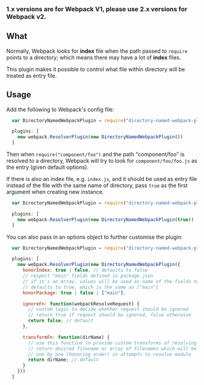 ### 1.x versions are for Webpack V1, please use 2.x versions for Webpack v2.

## What
Normally, Webpack looks for **index** file when the path passed to `require` points to a directory; which means there may have a lot of **index** files.

This plugin makes it possible to control what file within directory will be treated as entry file.

## Usage

Add the following to Webpack's config file:

```javascript
  var DirectoryNamedWebpackPlugin = require("directory-named-webpack-plugin");

  plugins: [
    new webpack.ResolverPlugin(new DirectoryNamedWebpackPlugin())
  ]

```

Then when `require("component/foo")` and the path "component/foo" is resolved to a directory, Webpack will try to look for `component/foo/foo.js` as the entry (given default options).

If there is also an index file, e.g. `index.js`, and it should be used as entry file instead of the file with the same name of directory, pass `true` as the first argument when creating new instance.

```javascript
  var DirectoryNamedWebpackPlugin = require("directory-named-webpack-plugin");

  plugins: [
    new webpack.ResolverPlugin(new DirectoryNamedWebpackPlugin(true))
  ]
```

You can also pass in an options object to further customise the plugin:
```javascript
  var DirectoryNamedWebpackPlugin = require("directory-named-webpack-plugin");

  plugins: [
    new webpack.ResolverPlugin(new DirectoryNamedWebpackPlugin({
      honorIndex: true | false, // defaults to false
      // respect "main" fields defined in package.json
      // if it's an Array, values will be used as name of the fields to check
      // defaults to true, which is the same as ["main"]
      honorPackage: true | false | ["main"],

      ignoreFn: function(webpackResolveRequest) {
        // custom logic to decide whether request should be ignored
        // return true if request should be ignored, false otherwise
        return false; // default
      },

      transformFn: function(dirName) {
        // use this function to provide custom transforms of resolving directory name
        // return desired filename or array of filenames which will be used
        // one by one (honoring order) in attempts to resolve module
        return dirName; // default
      }
    }))
  ]
```
